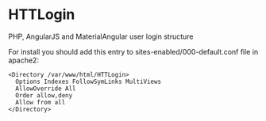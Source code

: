 # HTTLogin
PHP, AngularJS and MaterialAngular user login structure

For install you should add this entry to sites-enabled/000-default.conf file in apache2:

```
<Directory /var/www/html/HTTLogin>
  Options Indexes FollowSymLinks MultiViews
  AllowOverride All
  Order allow,deny
  Allow from all
</Directory>
```
